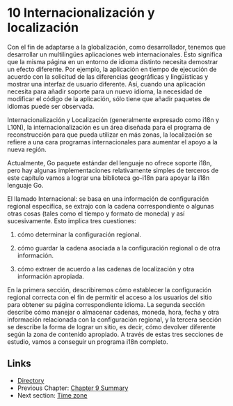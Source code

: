 # 10 Internacionalización y localización

Con el fin de adaptarse a la globalización, como desarrollador, tenemos que desarrollar un multilingües aplicaciones web internacionales. Esto significa que la misma página en un entorno de idioma distinto necesita demostrar un efecto diferente. Por ejemplo, la aplicación en tiempo de ejecución de acuerdo con la solicitud de las diferencias geográficas y lingüísticas y mostrar una interfaz de usuario diferente. Así, cuando una aplicación necesita para añadir soporte para un nuevo idioma, la necesidad de modificar el código de la aplicación, sólo tiene que añadir paquetes de idiomas puede ser observada.

Internacionalización y Localización (generalmente expresado como i18n y L10N), la internacionalización es un área diseñada para el programa de reconstrucción para que pueda utilizar en más zonas, la localización se refiere a una cara programas internacionales para aumentar el apoyo a la nueva región.

Actualmente, Go paquete estándar del lenguaje no ofrece soporte i18n, pero hay algunas implementaciones relativamente simples de terceros de este capítulo vamos a lograr una biblioteca go-i18n para apoyar la i18n lenguaje Go.

El llamado Internacional: se basa en una información de configuración regional específica, se extrajo con la cadena correspondiente o algunas otras cosas (tales como el tiempo y formato de moneda) y así sucesivamente. Esto implica tres cuestiones:

1. cómo determinar la configuración regional.

2. cómo guardar la cadena asociada a la configuración regional o de otra información.

3. cómo extraer de acuerdo a las cadenas de localización y otra información apropiada.

En la primera sección, describiremos cómo establecer la configuración regional correcta con el fin de permitir el acceso a los usuarios del sitio para obtener su página correspondiente idioma. La segunda sección describe cómo manejar o almacenar cadenas, moneda, hora, fecha y otra información relacionada con la configuración regional, y la tercera sección se describe la forma de lograr un sitio, es decir, cómo devolver diferente según la zona de contenido apropiado. A través de estas tres secciones de estudio, vamos a conseguir un programa i18n completo.

## Links

- [Directory](preface.md)
- Previous Chapter: [Chapter 9 Summary](09.7.md)
- Next section: [Time zone](10.1.md)
